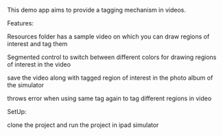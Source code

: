 This demo app aims to provide a tagging mechanism in videos.

Features:

Resources folder has a sample video on which you can draw regions of interest and tag them

Segmented control to switch between different colors for drawing regions of interest in the video

save the video along with tagged region of interest in the photo album of the simulator

throws error when using same tag again to tag different regions in video

SetUp:

clone the project and run the project in ipad simulator

